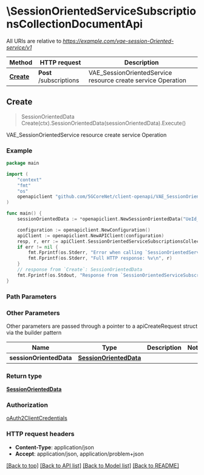 # \SessionOrientedServiceSubscriptionsCollectionDocumentApi

All URIs are relative to *https://example.com/vae-session-Oriented-service/v1*

Method | HTTP request | Description
------------- | ------------- | -------------
[**Create**](SessionOrientedServiceSubscriptionsCollectionDocumentApi.md#Create) | **Post** /subscriptions | VAE_SessionOrientedService resource create service Operation



## Create

> SessionOrientedData Create(ctx).SessionOrientedData(sessionOrientedData).Execute()

VAE_SessionOrientedService resource create service Operation

### Example

```go
package main

import (
    "context"
    "fmt"
    "os"
    openapiclient "github.com/5GCoreNet/client-openapi/VAE_SessionOrientedService"
)

func main() {
    sessionOrientedData := *openapiclient.NewSessionOrientedData("UeId_example", "NotifUri_example", "ServiceId_example", "AppSerId_example") // SessionOrientedData | 

    configuration := openapiclient.NewConfiguration()
    apiClient := openapiclient.NewAPIClient(configuration)
    resp, r, err := apiClient.SessionOrientedServiceSubscriptionsCollectionDocumentApi.Create(context.Background()).SessionOrientedData(sessionOrientedData).Execute()
    if err != nil {
        fmt.Fprintf(os.Stderr, "Error when calling `SessionOrientedServiceSubscriptionsCollectionDocumentApi.Create``: %v\n", err)
        fmt.Fprintf(os.Stderr, "Full HTTP response: %v\n", r)
    }
    // response from `Create`: SessionOrientedData
    fmt.Fprintf(os.Stdout, "Response from `SessionOrientedServiceSubscriptionsCollectionDocumentApi.Create`: %v\n", resp)
}
```

### Path Parameters



### Other Parameters

Other parameters are passed through a pointer to a apiCreateRequest struct via the builder pattern


Name | Type | Description  | Notes
------------- | ------------- | ------------- | -------------
 **sessionOrientedData** | [**SessionOrientedData**](SessionOrientedData.md) |  | 

### Return type

[**SessionOrientedData**](SessionOrientedData.md)

### Authorization

[oAuth2ClientCredentials](../README.md#oAuth2ClientCredentials)

### HTTP request headers

- **Content-Type**: application/json
- **Accept**: application/json, application/problem+json

[[Back to top]](#) [[Back to API list]](../README.md#documentation-for-api-endpoints)
[[Back to Model list]](../README.md#documentation-for-models)
[[Back to README]](../README.md)

